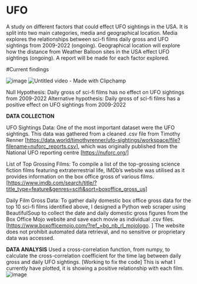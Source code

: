 # UFO
A study on different factors that could effect UFO sightings in the USA.
It is split into two main categories, media and geographical location.
Media explores the relationships between sci-fi films daily gross and UFO sightings from 2009-2022 (ongoing).
Geographical location will explore how the distance from Weather Balloon sites in the USA effect UFO sightings (ongoing).
A report will be made for each factor explored.




#Current findings


![image](https://github.com/slissors/UFO/assets/93544397/a02d2218-7d60-48e4-b7a7-572dd8d4204c)
![Untitled video - Made with Clipchamp](https://github.com/slissors/UFO/assets/93544397/22833bf5-4f3a-4873-8932-f3e63e8feb5e)


Null Hypothesis: Daily gross of sci-fi films has no effect on UFO sightings from 2009-2022
Alternative hypothesis: Daily gross of sci-fi films has a positive effect on UFO sightings from 2009-2022




**DATA COLLECTION**

UFO Sightings Data:
One of the most important dataset were the UFO sightings. This data was gathered from a cleaned .csv file from Timothy Renner [https://data.world/timothyrenner/ufo-sightings/workspace/file?filename=nuforc_reports.csv], which was originally published from the National UFO reporting centre [https://nuforc.org/]

List of Top Grossing Films:
To compile a list of the top-grossing science fiction films featuring extraterrestrial life, IMDb’s website was utilised as it provides information on the box office gross of various films. 
[https://www.imdb.com/search/title/?title_type=feature&genres=scifi&sort=boxoffice_gross_us]

Daily Film Gross Data:
To gather daily domestic box office gross data for the top 10 sci-fi films identified above, I designed a Python web scraper using BeautifulSoup to collect the date and daily domestic gross figures from the Box Office Mojo website and save each movie as individual .csv files.
 [https://www.boxofficemojo.com/?ref_=bo_nb_rl_mojologo. ]
The website does not prohibit automated data retrieval, and no sensitive or proprietary data was accessed. 

**DATA ANALYSIS**
Used a cross-correlation function, from numpy, to calculate the cross-correlation coefficient for the time lag between daily gross and daily UFO sightings.
[Working to fix the code]
This is what I currently have plotted, it is showing a positive relationship with each film.
![image](https://github.com/slissors/UFO/assets/93544397/de7ced9d-40e4-4cd5-a922-44fbd4fab764)

